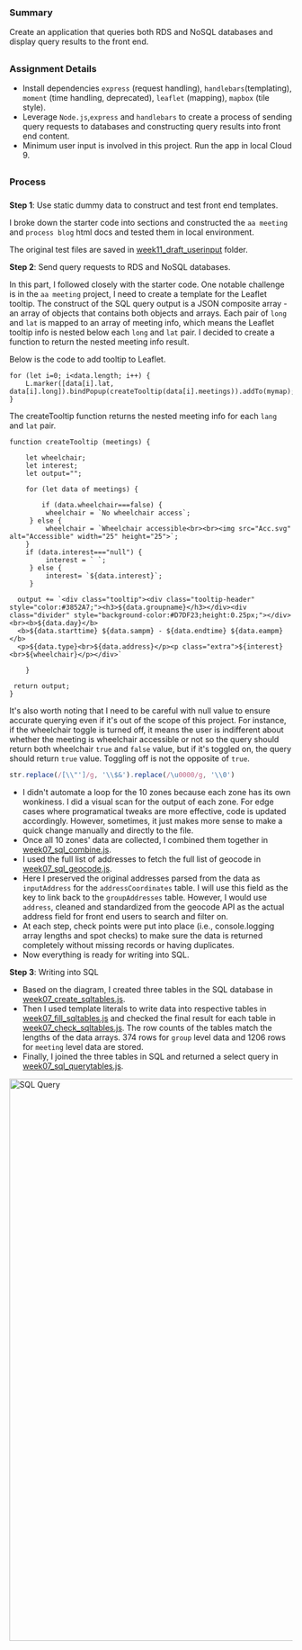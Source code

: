 ### Summary
Create an application that queries both RDS and NoSQL databases and display query results to the front end.
##
### Assignment Details
- Install dependencies `express` (request handling), `handlebars`(templating), `moment` (time handling, deprecated), `leaflet` (mapping), `mapbox` (tile style). 
- Leverage `Node.js`,`express` and `handlebars` to create a process of sending query requests to databases and constructing query results into front end content.
- Minimum user input is involved in this project. Run the app in local Cloud 9. 


##
### Process
###
**Step 1**: Use static dummy data to construct and test front end templates. 

I broke down the starter code into sections and constructed the `aa meeting` and `process blog` html docs and tested them in local environment. 

The original test files are saved in [week11_draft_userinput]() folder.

**Step 2**: Send query requests to RDS and NoSQL databases.

In this part, I followed closely with the starter code. One notable challenge is in the `aa meeting` project, I need to create a template for the Leaflet tooltip. The construct of the SQL query output is a JSON composite array - an array of objects that contains both objects and arrays. Each pair of `long` and `lat` is mapped to an array of meeting info, which means the Leaflet tooltip info is nested below each `long` and `lat` pair.
I decided to create a function to return the nested meeting info result.

Below is the code to add tooltip to Leaflet.
```
for (let i=0; i<data.length; i++) {
    L.marker([data[i].lat, data[i].long]).bindPopup(createTooltip(data[i].meetings)).addTo(mymap);
}
```
The createTooltip function returns the nested meeting info for each `lang` and `lat` pair.

```
function createTooltip (meetings) {
    
    let wheelchair;
    let interest;
    let output="";
    
    for (let data of meetings) {
        
        if (data.wheelchair===false) {
         wheelchair = `No wheelchair access`;
     } else {
         wheelchair = `Wheelchair accessible<br><br><img src="Acc.svg" alt="Accessible" width="25" height="25">`;
    }
    if (data.interest==="null") {
         interest = ` `;
     } else {
         interest= `${data.interest}`;
     }     
         
  output += `<div class="tooltip"><div class="tooltip-header" style="color:#3852A7;"><h3>${data.groupname}</h3></div><div class="divider" style="background-color:#D7DF23;height:0.25px;"></div><br><b>${data.day}</b>
  <b>${data.starttime} ${data.sampm} - ${data.endtime} ${data.eampm}</b>
  <p>${data.type}<br>${data.address}</p><p class="extra">${interest}<br>${wheelchair}</p></div>`
        
    }
    
 return output;
}
```

It's also worth noting that I need to be careful with null value to ensure accurate querying even if it's out of the scope of this project. For instance, if the wheelchair toggle is turned off, it means the user is indifferent about whether the meeting is wheelchair accessible or not so the query should return both wheelchair `true` and `false` value, but if it's toggled on, the query should return `true` value. Toggling off is not the opposite of `true`.



```javascript
str.replace(/[\\"']/g, '\\$&').replace(/\u0000/g, '\\0')
```
- I didn't automate a loop for the 10 zones because each zone has its own wonkiness. I did a visual scan for the output of each zone. For edge cases where programatical tweaks are more effective, code is updated accordingly. However, sometimes, it just makes more sense to make a quick change manually and directly to the file.
- Once all 10 zones' data are collected, I combined them together in [week07_sql_combine.js](https://github.com/meanmodemoda/msdv-data-structures/blob/master/week07/week07_sql_combine.js).
- I used the full list of addresses to fetch the full list of geocode in [week07_sql_geocode.js](https://github.com/meanmodemoda/msdv-data-structures/blob/master/week07/week07_sql_geocode.js).
- Here I preserved the original addresses parsed from the data as `inputAddress` for the `addressCoordinates` table. I will use this field as the key to link back to the `groupAddresses` table. However, I would use `address`, cleaned and standardized from the geocode API as the actual address field for front end users to search and filter on.
- At each step, check points were put into place (i.e., console.logging array lengths and spot checks) to make sure the data is returned completely without missing records or having duplicates.
- Now everything is ready for writing into SQL.

**Step 3**: Writing into SQL
- Based on the diagram, I created three tables in the SQL database in [week07_create_sqltables.js](https://github.com/meanmodemoda/msdv-data-structures/blob/master/week07/week07_create_sqltables.js).
- Then I used template literals to write data into respective tables in [week07_fill_sqltables.js](https://github.com/meanmodemoda/msdv-data-structures/blob/master/week07/week07_fill_sqltables.js) and checked the final result for each table in [week07_check_sqltables.js](https://github.com/meanmodemoda/msdv-data-structures/blob/master/week07/week07_check_sqltables.js). The row counts of the tables match the lengths of the data arrays. 374 rows for `group` level data and 1206 rows for `meeting` level data are stored. 
- Finally, I joined the three tables in SQL and returned a select query in [week07_sql_querytables.js](https://github.com/meanmodemoda/msdv-data-structures/blob/master/week07/week07_sql_querytables.js).
<img src="./sql_query.png" width="1000" alt="SQL Query">